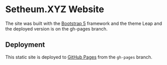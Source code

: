 # Setheum.XYZ Website

The site was built with the [Bootstrap 5](https://getbootstrap.com/) framework and the theme Leap and the deployed version is on the gh-pages branch.

## Deployment

This static site is deployed to [GitHub Pages](https://pages.github.com/) from the `gh-pages` branch.

